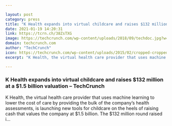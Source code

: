 ```yaml
---

layout: post
category: press
title: "K Health expands into virtual childcare and raises $132 million at a $1.5 billion valuation"
date: 2021-01-19 14:20:31
link: https://tcrn.ch/38ZsTXG
image: https://techcrunch.com/wp-content/uploads/2018/09/techdoc.jpg?w=600
domain: techcrunch.com
author: "TechCrunch"
icon: https://techcrunch.com/wp-content/uploads/2015/02/cropped-cropped-favicon-gradient.png?w=180
excerpt: "K Health, the virtual health care provider that uses machine learning to lower the cost of care by providing the bulk of the company’s health assessments, is launching new tools for childcare on the heels of raising cash that values the company at $1.5 billion. The $132 million round raised i…"

---
```


### K Health expands into virtual childcare and raises $132 million at a $1.5 billion valuation – TechCrunch

K Health, the virtual health care provider that uses machine learning to lower the cost of care by providing the bulk of the company’s health assessments, is launching new tools for childcare on the heels of raising cash that values the company at $1.5 billion. The $132 million round raised i…